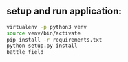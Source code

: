 setup and run application:
--------------------------
``` bash
virtualenv -p python3 venv
source venv/bin/activate
pip install -r requirements.txt 
python setup.py install
battle_field
```